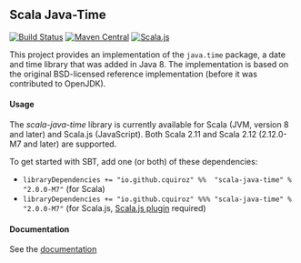 
## Scala Java-Time

[![Build Status](https://travis-ci.org/cquiroz/scala-java-time.svg?branch=master)](https://travis-ci.org/cquiroz/scala-java-time)
[![Maven Central](https://img.shields.io/maven-central/v/io.github.cquiroz/scala-java-time_2.11.svg)](https://maven-badges.herokuapp.com/maven-central/io.github.cquiroz/scala-java-time_2.11)
[![Scala.js](http://scala-js.org/assets/badges/scalajs-0.6.8.svg)](http://scala-js.org)

This project provides an implementation of the `java.time` package, a date and time library that was added in Java 8.
The implementation is based on the original BSD-licensed reference implementation (before it was contributed to OpenJDK).

#### Usage

The *scala-java-time* library is currently available for Scala (JVM, version 8 and later) and Scala.js (JavaScript).
Both Scala 2.11 and Scala 2.12 (2.12.0-M7 and later) are supported.

To get started with SBT, add one (or both) of these dependencies:

- `libraryDependencies += "io.github.cquiroz" %%  "scala-java-time" % "2.0.0-M7"` (for Scala)
- `libraryDependencies += "io.github.cquiroz" %%% "scala-java-time" % "2.0.0-M7"` (for Scala.js, [Scala.js plugin](http://www.scala-js.org/tutorial/basic/#sbt-setup) required)

#### Documentation

See the [documentation](http://cquiroz.github.io/scala-java-time/)
